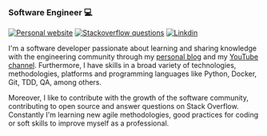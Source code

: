 ### Software Engineer 💻

[![Personal website](https://img.shields.io/website?style=flat-square&up_message=https%3A%2F%2Fisrateneda.com%2F&url=https%3A%2F%2Fisrateneda.com)](https://israteneda.com/) [![Stackoverflow questions](https://img.shields.io/stackexchange/es.stackoverflow.com/r/93304?style=flat-square)](https://es.stackoverflow.com/users/93304/israteneda)  [![Linkdin](https://img.shields.io/badge/linkedin-israteneda-blue)](https://www.linkedin.com/in/israteneda/) 

I'm a software developer passionate about learning and sharing knowledge with the engineering community through my [personal blog](https://israteneda.com/) and my [YouTube channel](https://www.youtube.com/israteneda). Furthermore, I have skills in a broad variety of technologies, methodologies, platforms and programming languages like Python, Docker, Git, TDD, QA, among others.

Moreover, I like to contribute with the growth of the software community, contributing to open source and answer questions on Stack Overflow. Constantly I'm learning new agile methodologies, good practices for coding or soft skills to improve myself as a professional.
